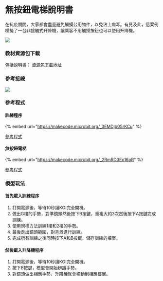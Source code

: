 # 無按鈕電梯說明書

在抗疫期間，大家都會盡量避免觸摸公用物件，以免沾上病毒。有見及此，這案例模擬了一台非接觸式升降機，讓乘客不用觸摸按鈕也可以使用升降機。

![](https://kittenbothk.readthedocs.io/en/latest/\_images/lift1.png)

### 教材資源包下載

包括說明書： [資源包下載地址](https://bit.ly/AIHealthCareSetBuildingGuide)

### 參考接線

![](https://kittenbothk.readthedocs.io/en/latest/\_images/liftcon.png)

### 參考程式

#### 訓練程序

{% embed url="https://makecode.microbit.org/_3EMDjb05rKCu" %}

[參考程式](https://makecode.microbit.org/\_3EMDjb05rKCu)

#### 無按鈕電梯

{% embed url="https://makecode.microbit.org/_2RmRD3Eo16oR" %}

[參考程式](https://makecode.microbit.org/\_2RmRD3Eo16oR)

### 模型玩法

#### 首先載入訓練程序

1. 打開電源後，等待10秒讓KOI完全開機。
2. 做出G樓的手勢，對準鏡頭然後按下B按鍵，重複大約3次然後按下A按鍵完成訓練。
3. 使用同樣方法訓練1樓和2樓的手勢。
4. 最後走出鏡頭範圍，對背景進行訓練。
5. 完成所有訓練之後同時按下A和B按鍵，儲存訓練的檔案。

#### 然後載入升降機程序

1. 打開電源後，等待10秒讓KOI完全開機。
2. 按下B按鍵，模型會開始辨識手勢。
3. 對鏡頭做出相應手勢，升降機就會移動到相應樓層。

